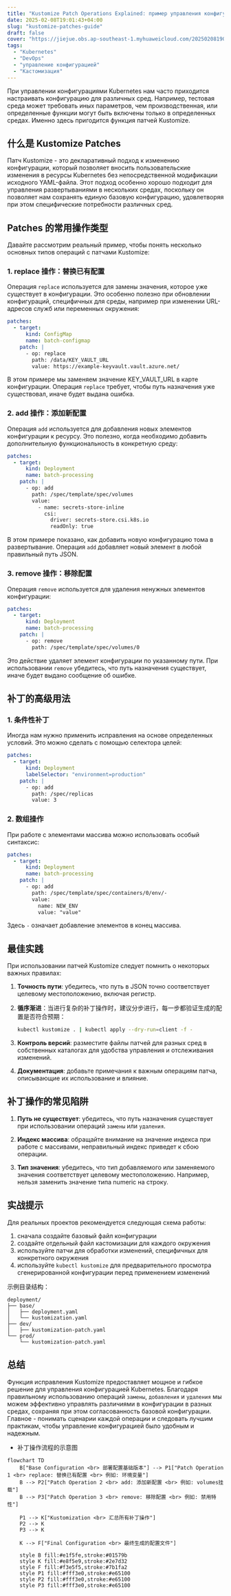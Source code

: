 ```yaml
---
title: "Kustomize Patch Operations Explained: пример управления конфигурацией K8s"
date: 2025-02-08T19:01:43+04:00
slug: "kustomize-patches-guide"
draft: false
cover: "https://jiejue.obs.ap-southeast-1.myhuaweicloud.com/20250208190510206.webp"
tags:
  - "Kubernetes"
  - "DevOps"
  - "управление конфигурацией"
  - "Кастомизация"
---
```


При управлении конфигурациями Kubernetes нам часто приходится настраивать конфигурацию для различных сред. Например, тестовая среда может требовать иных параметров, чем производственная, или определенные функции могут быть включены только в определенных средах. Именно здесь пригодится функция патчей Kustomize.

<!--more-->

## 什么是 Kustomize Patches

Патч Kustomize - это декларативный подход к изменению конфигурации, который позволяет вносить пользовательские изменения в ресурсы Kubernetes без непосредственной модификации исходного YAML-файла. Этот подход особенно хорошо подходит для управления развертываниями в нескольких средах, поскольку он позволяет нам сохранять единую базовую конфигурацию, удовлетворяя при этом специфические потребности различных сред.

## Patches 的常用操作类型

Давайте рассмотрим реальный пример, чтобы понять несколько основных типов операций с патчами Kustomize:

### 1. replace 操作：替换已有配置

Операция `replace` используется для замены значения, которое уже существует в конфигурации. Это особенно полезно при обновлении конфигураций, специфичных для среды, например при изменении URL-адресов служб или переменных окружения:

```yaml
patches:
  - target:
      kind: ConfigMap
      name: batch-configmap
    patch: |
      - op: replace
        path: /data/KEY_VAULT_URL
        value: https://example-keyvault.vault.azure.net/
```

В этом примере мы заменяем значение KEY_VAULT_URL в карте конфигурации. Операция `replace` требует, чтобы путь назначения уже существовал, иначе будет выдана ошибка.

### 2. add 操作：添加新配置

Операция `add` используется для добавления новых элементов конфигурации к ресурсу. Это полезно, когда необходимо добавить дополнительную функциональность в конкретную среду:

```yaml
patches:
  - target:
      kind: Deployment
      name: batch-processing
    patch: |
      - op: add
        path: /spec/template/spec/volumes
        value:
          - name: secrets-store-inline
            csi:
              driver: secrets-store.csi.k8s.io
              readOnly: true
```

В этом примере показано, как добавить новую конфигурацию тома в развертывание. Операция `add` добавляет новый элемент в любой правильный путь JSON.

### 3. remove 操作：移除配置

Операция `remove` используется для удаления ненужных элементов конфигурации:

```yaml
patches:
  - target:
      kind: Deployment
      name: batch-processing
    patch: |
      - op: remove
        path: /spec/template/spec/volumes/0
```

Это действие удаляет элемент конфигурации по указанному пути. При использовании `remove` убедитесь, что путь назначения существует, иначе будет выдано сообщение об ошибке.

## 补丁的高级用法

### 1. 条件性补丁

Иногда нам нужно применить исправления на основе определенных условий. Это можно сделать с помощью селектора целей:

```yaml
patches:
  - target:
      kind: Deployment
      labelSelector: "environment=production"
    patch: |
      - op: add
        path: /spec/replicas
        value: 3
```

### 2. 数组操作

При работе с элементами массива можно использовать особый синтаксис:

```yaml
patches:
  - target:
      kind: Deployment
      name: batch-processing
    patch: |
      - op: add
        path: /spec/template/spec/containers/0/env/-
        value:
          name: NEW_ENV
          value: "value"
```

Здесь `-` означает добавление элементов в конец массива.

## 最佳实践

При использовании патчей Kustomize следует помнить о некоторых важных правилах:

1. **Точность пути**: убедитесь, что путь в JSON точно соответствует целевому местоположению, включая регистр.

2. **循序渐进**：当进行复杂的补丁操作时，建议分步进行，每一步都验证生成的配置是否符合预期：
   ```bash
   kubectl kustomize . | kubectl apply --dry-run=client -f -
   ```

3. **Контроль версий**: разместите файлы патчей для разных сред в собственных каталогах для удобства управления и отслеживания изменений.

4. **Документация**: добавьте примечания к важным операциям патча, описывающие их использование и влияние.

## 补丁操作的常见陷阱

1. **Путь не существует**: убедитесь, что путь назначения существует при использовании операций `замены` или `удаления`.

2. **Индекс массива**: обращайте внимание на значение индекса при работе с массивами, неправильный индекс приведет к сбою операции.

3. **Тип значения**: убедитесь, что тип добавляемого или заменяемого значения соответствует целевому местоположению. Например, нельзя заменить значение типа numeric на строку.

## 实战提示

Для реальных проектов рекомендуется следующая схема работы:

1. сначала создайте базовый файл конфигурации
2. создайте отдельный файл кастомизации для каждого окружения
3. используйте патчи для обработки изменений, специфичных для конкретного окружения
4. используйте `kubectl kustomize` для предварительного просмотра сгенерированной конфигурации перед применением изменений

示例目录结构：
```
deployment/
├── base/
│   ├── deployment.yaml
│   └── kustomization.yaml
├── dev/
│   ├── kustomization-patch.yaml
└── prod/
    └── kustomization-patch.yaml
```

## 总结

Функция исправления Kustomize предоставляет мощное и гибкое решение для управления конфигурацией Kubernetes. Благодаря правильному использованию операций `замены`, `добавления` и `удаления` мы можем эффективно управлять различиями в конфигурации в разных средах, сохраняя при этом согласованность базовой конфигурации. Главное - понимать сценарии каждой операции и следовать лучшим практикам, чтобы управление конфигурацией было удобным и надежным.

- 补丁操作流程的示意图
```mermaid
flowchart TD
    B["Base Configuration <br> 部署配置基础版本"] --> P1["Patch Operation 1 <br> replace: 替换已有配置 <br> 例如: 环境变量"]
    B --> P2["Patch Operation 2 <br> add: 添加新配置 <br> 例如: volumes挂载"]
    B --> P3["Patch Operation 3 <br> remove: 移除配置 <br> 例如: 禁用特性"]
    
    P1 --> K["Kustomization <br> 汇总所有补丁操作"]
    P2 --> K
    P3 --> K
    
    K --> F["Final Configuration <br> 最终生成的配置文件"]
    
    style B fill:#e1f5fe,stroke:#01579b
    style K fill:#e8f5e9,stroke:#2e7d32
    style F fill:#f3e5f5,stroke:#7b1fa2
    style P1 fill:#fff3e0,stroke:#e65100
    style P2 fill:#fff3e0,stroke:#e65100
    style P3 fill:#fff3e0,stroke:#e65100
```

